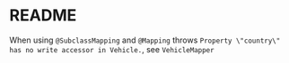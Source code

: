 # README

When using `@SubclassMapping` and `@Mapping` throws `Property \"country\" has no write accessor in Vehicle.`, see `VehicleMapper`